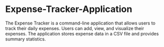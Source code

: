 # Expense-Tracker-Application
The Expense Tracker is a command-line application that allows users to track their daily expenses. Users can add, view, and visualize their expenses. The application stores expense data in a CSV file and provides summary statistics.
